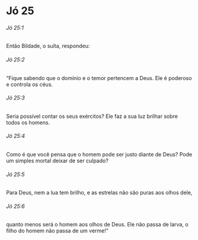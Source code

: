 # Jó 25

###### Jó 25:1

Então Bildade, o suíta, respondeu:

###### Jó 25:2

“Fique sabendo que o domínio e o temor pertencem a Deus. Ele é poderoso e controla os céus.

###### Jó 25:3

Seria possível contar os seus exércitos? Ele faz a sua luz brilhar sobre todos os homens.

###### Jó 25:4

Como é que você pensa que o homem pode ser justo diante de Deus? Pode um simples mortal deixar de ser culpado?

###### Jó 25:5

Para Deus, nem a lua tem brilho, e as estrelas não são puras aos olhos dele,

###### Jó 25:6

quanto menos será o homem aos olhos de Deus. Ele não passa de larva, o filho do homem não passa de um verme!”

